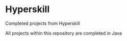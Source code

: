 # Hyperskill
Completed projects from Hyperskill

All projects within this repository are completed in Java
